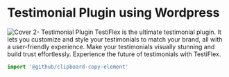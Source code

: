 # Testimonial Plugin using Wordpress

![Cover 2- Testimonial Plugin](https://github.com/nikisambari/Testimonial-Plugin/assets/51022485/b9f26b13-b892-4231-aa1e-f58cacc4755f)
TestiFlex is the ultimate testimonial plugin. It lets you customize and style your testimonials to match your brand, all with a user-friendly experience. Make your testimonials visually stunning and build trust effortlessly. Experience the future of testimonials with TestiFlex.
```js
import '@github/clipboard-copy-element'
```
